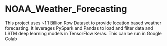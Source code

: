 # NOAA_Weather_Forecasting

This project uses ~1.1 Billion Row Dataset to provide location based weather forecasting. It leverages PySpark and Pandas to load and filter data and LSTM deep learning models in TensorFlow Keras.
This can be run in Google Colab
